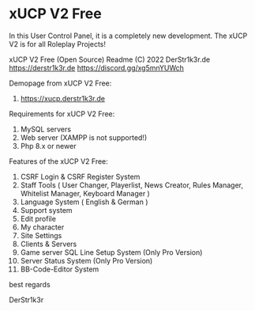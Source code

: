 # xUCP V2 Free
 In this User Control Panel, it is a completely new development. The xUCP V2 is for all Roleplay Projects!
 
xUCP V2 Free (Open Source) Readme
(C) 2022 DerStr1k3r.de
https://derstr1k3r.de
https://discord.gg/xg5mnYUWch

Demopage from xUCP V2 Free:

  1. https://xucp.derstr1k3r.de


Requirements for xUCP V2 Free:

  1. MySQL servers
  2. Web server (XAMPP is not supported!)
  3. Php 8.x or newer

Features of the xUCP V2 Free:

  1. CSRF Login & CSRF Register System
  2. Staff Tools ( User Changer, Playerlist, News Creator, Rules Manager, Whitelist Manager, Keyboard Manager )
  3. Language System ( English & German )
  4. Support system
  5. Edit profile
  6. My character
  7. Site Settings
  8. Clients & Servers
  9. Game server SQL Line Setup System (Only Pro Version)
 10. Server Status System (Only Pro Version)
 11. BB-Code-Editor System


best regards

DerStr1k3r
